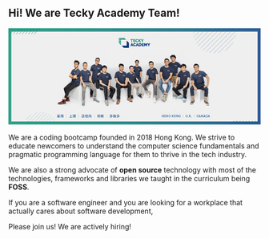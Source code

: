 

## Hi! We are Tecky Academy Team!

![Tecky Academy](../images/banner.png)


We are a coding bootcamp founded in 2018 Hong Kong.
We strive to educate newcomers to understand the computer science fundamentals and pragmatic programming language for them to thrive in the tech industry.

We are also a strong advocate of **open source** technology with most of the technologies, frameworks and libraries we taught in the curriculum being **FOSS**.


If you are a software engineer and you are looking 
for a workplace that actually cares about software development,

Please join us! We are actively hiring! 
